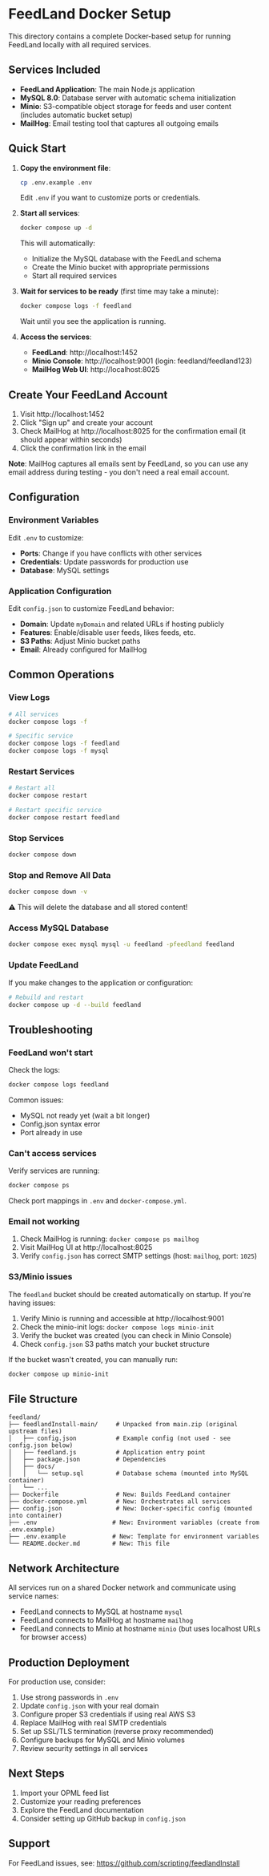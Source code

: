 # FeedLand Docker Setup

This directory contains a complete Docker-based setup for running FeedLand locally with all required services.

## Services Included

- **FeedLand Application**: The main Node.js application
- **MySQL 8.0**: Database server with automatic schema initialization
- **Minio**: S3-compatible object storage for feeds and user content (includes automatic bucket setup)
- **MailHog**: Email testing tool that captures all outgoing emails

## Quick Start

1. **Copy the environment file**:
   ```bash
   cp .env.example .env
   ```

   Edit `.env` if you want to customize ports or credentials.

2. **Start all services**:
   ```bash
   docker compose up -d
   ```

   This will automatically:
   - Initialize the MySQL database with the FeedLand schema
   - Create the Minio bucket with appropriate permissions
   - Start all required services

3. **Wait for services to be ready** (first time may take a minute):
   ```bash
   docker compose logs -f feedland
   ```

   Wait until you see the application is running.

4. **Access the services**:
   - **FeedLand**: http://localhost:1452
   - **Minio Console**: http://localhost:9001 (login: feedland/feedland123)
   - **MailHog Web UI**: http://localhost:8025

## Create Your FeedLand Account

1. Visit http://localhost:1452
2. Click "Sign up" and create your account
3. Check MailHog at http://localhost:8025 for the confirmation email (it should appear within seconds)
4. Click the confirmation link in the email

**Note**: MailHog captures all emails sent by FeedLand, so you can use any email address during testing - you don't need a real email account.

## Configuration

### Environment Variables

Edit `.env` to customize:

- **Ports**: Change if you have conflicts with other services
- **Credentials**: Update passwords for production use
- **Database**: MySQL settings

### Application Configuration

Edit `config.json` to customize FeedLand behavior:

- **Domain**: Update `myDomain` and related URLs if hosting publicly
- **Features**: Enable/disable user feeds, likes feeds, etc.
- **S3 Paths**: Adjust Minio bucket paths
- **Email**: Already configured for MailHog

## Common Operations

### View Logs

```bash
# All services
docker compose logs -f

# Specific service
docker compose logs -f feedland
docker compose logs -f mysql
```

### Restart Services

```bash
# Restart all
docker compose restart

# Restart specific service
docker compose restart feedland
```

### Stop Services

```bash
docker compose down
```

### Stop and Remove All Data

```bash
docker compose down -v
```

⚠️ This will delete the database and all stored content!

### Access MySQL Database

```bash
docker compose exec mysql mysql -u feedland -pfeedland feedland
```

### Update FeedLand

If you make changes to the application or configuration:

```bash
# Rebuild and restart
docker compose up -d --build feedland
```

## Troubleshooting

### FeedLand won't start

Check the logs:
```bash
docker compose logs feedland
```

Common issues:
- MySQL not ready yet (wait a bit longer)
- Config.json syntax error
- Port already in use

### Can't access services

Verify services are running:
```bash
docker compose ps
```

Check port mappings in `.env` and `docker-compose.yml`.

### Email not working

1. Check MailHog is running: `docker compose ps mailhog`
2. Visit MailHog UI at http://localhost:8025
3. Verify `config.json` has correct SMTP settings (host: `mailhog`, port: `1025`)

### S3/Minio issues

The `feedland` bucket should be created automatically on startup. If you're having issues:

1. Verify Minio is running and accessible at http://localhost:9001
2. Check the minio-init logs: `docker compose logs minio-init`
3. Verify the bucket was created (you can check in Minio Console)
4. Check `config.json` S3 paths match your bucket structure

If the bucket wasn't created, you can manually run:
```bash
docker compose up minio-init
```

## File Structure

```
feedland/
├── feedlandInstall-main/     # Unpacked from main.zip (original upstream files)
│   ├── config.json           # Example config (not used - see config.json below)
│   ├── feedland.js           # Application entry point
│   ├── package.json          # Dependencies
│   ├── docs/
│   │   └── setup.sql         # Database schema (mounted into MySQL container)
│   └── ...
├── Dockerfile                # New: Builds FeedLand container
├── docker-compose.yml        # New: Orchestrates all services
├── config.json               # New: Docker-specific config (mounted into container)
├── .env                     # New: Environment variables (create from .env.example)
├── .env.example             # New: Template for environment variables
└── README.docker.md         # New: This file
```

## Network Architecture

All services run on a shared Docker network and communicate using service names:

- FeedLand connects to MySQL at hostname `mysql`
- FeedLand connects to MailHog at hostname `mailhog`
- FeedLand connects to Minio at hostname `minio` (but uses localhost URLs for browser access)

## Production Deployment

For production use, consider:

1. Use strong passwords in `.env`
2. Update `config.json` with your real domain
3. Configure proper S3 credentials if using real AWS S3
4. Replace MailHog with real SMTP credentials
5. Set up SSL/TLS termination (reverse proxy recommended)
6. Configure backups for MySQL and Minio volumes
7. Review security settings in all services

## Next Steps

1. Import your OPML feed list
2. Customize your reading preferences
3. Explore the FeedLand documentation
4. Consider setting up GitHub backup in `config.json`

## Support

For FeedLand issues, see: https://github.com/scripting/feedlandInstall

